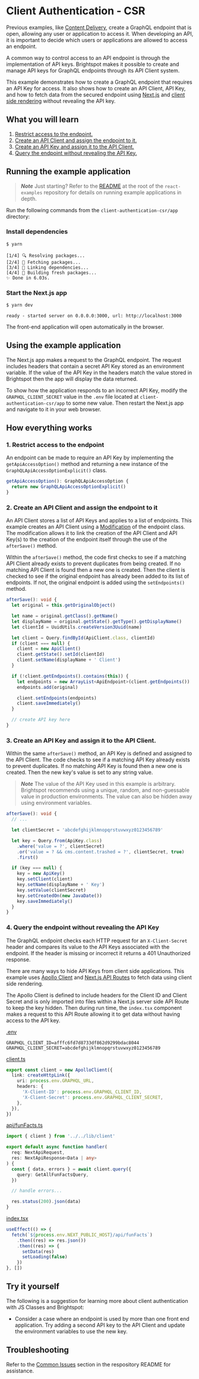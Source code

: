 # Client Authentication - CSR

Previous examples, like [Content Delivery](https://github.com/brightspot/react-examples/tree/main/content-delivery), create a GraphQL endpoint that is open, allowing any user or application to access it. When developing an API, it is important to decide which users or applications are allowed to access an endpoint.

A common way to control access to an API endpoint is through the implementation of API keys. Brightspot makes it possible to create and manage API keys for GraphQL endpoints through its API Client system.

This example demonstrates how to create a GraphQL endpoint that requires an API Key for access. It also shows how to create an API Client, API Key, and how to fetch data from the secured endpoint using [Next.js](https://nextjs.org/) and [client side rendering](https://nextjs.org/docs/basic-features/data-fetching/client-side) without revealing the API key.

## What you will learn

1. [Restrict access to the endpoint.](#1-restrict-access-to-the-endpoint)
2. [Create an API Client and assign the endpoint to it.](#2-create-an-api-client-and-assign-the-endpoint-to-it)
3. [Create an API Key and assign it to the API Client.](#3-create-an-api-key-and-assign-it-to-the-api-client)
4. [Query the endpoint without revealing the API Key.](#4-query-the-endpoint-without-revealing-the-api-key)

## Running the example application

> **_Note_** Just starting? Refer to the [README](/README.md) at the root of the `react-examples` repository for details on running example applications in depth.

Run the following commands from the `client-authentication-csr/app` directory:

### Install dependencies

```sh
$ yarn
```

```
[1/4] 🔍 Resolving packages...
[2/4] 🚚 Fetching packages...
[3/4] 🔗 Linking dependencies...
[4/4] 🔨 Building fresh packages...
✨ Done in 6.03s.
```

### Start the Next.js app

```sh
$ yarn dev
```

```
ready - started server on 0.0.0.0:3000, url: http://localhost:3000
```

The front-end application will open automatically in the browser.

## Using the example application

The Next.js app makes a request to the GraphQL endpoint. The request includes headers that contain a secret API Key stored as an environment variable. If the value of the API Key in the headers match the value stored in Brightspot then the app will display the data returned.

To show how the application responds to an incorrect API Key, modify the `GRAPHQL_CLIENT_SECRET` value in the `.env` file located at `client-authentication-csr/app` to some new value. Then restart the Next.js app and navigate to it in your web browser.

## How everything works

### 1. Restrict access to the endpoint

An endpoint can be made to require an API Key by implementing the `getApiAccessOption()` method and returning a new instance of the `GraphQLApiAccessOptionExplicit()` class.

```ts
getApiAccessOption(): GraphQLApiAccessOption {
  return new GraphQLApiAccessOptionExplicit()
}
```

### 2. Create an API Client and assign the endpoint to it

An API Client stores a list of API Keys and applies to a list of endpoints. This example creates an API Client using a [Modification](https://www.brightspot.com/documentation/brightspot-cms-developer-guide/latest/modifications) of the endpoint class. The modification allows it to link the creation of the API Client and API Key(s) to the creation of the endpoint itself through the use of the `afterSave()` method.

Within the `afterSave()` method, the code first checks to see if a matching API Client already exists to prevent duplicates from being created. If no matching API Client is found then a new one is created. Then the client is checked to see if the original endpoint has already been added to its list of endpoints. If not, the original endpoint is added using the `setEndpoints()` method.

```ts
afterSave(): void {
  let original = this.getOriginalObject()

  let name = original.getClass().getName()
  let displayName = original.getState().getType().getDisplayName()
  let clientId = UuidUtils.createVersion3Uuid(name)

  let client = Query.findById(ApiClient.class, clientId)
  if (client === null) {
    client = new ApiClient()
    client.getState().setId(clientId)
    client.setName(displayName + ' Client')
  }

  if (!client.getEndpoints().contains(this)) {
    let endpoints = new ArrayList<ApiEndpoint>(client.getEndpoints())
    endpoints.add(original)

    client.setEndpoints(endpoints)
    client.saveImmediately()
  }

  // create API key here
}
```

### 3. Create an API Key and assign it to the API Client.

Within the same `afterSave()` method, an API Key is defined and assigned to the API Client. The code checks to see if a matching API Key already exists to prevent duplicates. If no matching API Key is found then a new one is created. Then the new key's value is set to any string value.

> **_Note_** The value of the API Key used in this example is arbitrary. Brightspot recommends using a unique, random, and non-guessable value in production environments. The value can also be hidden away using environment variables.

```ts
afterSave(): void {
  // ...

  let clientSecret = 'abcdefghijklmnopqrstuvwxyz0123456789'

  let key = Query.from(ApiKey.class)
    .where('value = ?', clientSecret)
    .or('value = ? && cms.content.trashed = ?', clientSecret, true)
    .first()

  if (key === null) {
    key = new ApiKey()
    key.setClient(client)
    key.setName(displayName + ' Key')
    key.setValue(clientSecret)
    key.setCreatedOn(new JavaDate())
    key.saveImmediately()
  }
}
```

### 4. Query the endpoint without revealing the API Key

The GraphQL endpoint checks each HTTP request for an `X-Client-Secret` header and compares its value to the API Keys associated with the endpoint. If the header is missing or incorrect it returns a 401 Unauthorized response.

There are many ways to hide API Keys from client side applications. This example uses [Apollo Client](https://www.apollographql.com/docs/react/get-started) and [Next.js API Routes](https://nextjs.org/docs/api-routes/introduction) to fetch data using client side rendering.

The Apollo Client is defined to include headers for the Client ID and Client Secret and is only imported into files within a Next.js server side API Route to keep the key hidden. Then during run time, the `index.tsx` component makes a request to this API Route allowing it to get data without having access to the API key.

[.env](./app/.env)

```
GRAPHQL_CLIENT_ID=afffc6fd7d8733df862d9299bdac8044
GRAPHQL_CLIENT_SECRET=abcdefghijklmnopqrstuvwxyz0123456789
```

[client.ts](./app/lib/client.ts)

```ts
export const client = new ApolloClient({
  link: createHttpLink({
    uri: process.env.GRAPHQL_URL,
    headers: {
      'X-Client-ID': process.env.GRAPHQL_CLIENT_ID,
      'X-Client-Secret': process.env.GRAPHQL_CLIENT_SECRET,
    },
  }),
})
```

[api/funFacts.ts](./app/pages/api/funFacts.ts)

```ts
import { client } from '../../lib/client'

export default async function handler(
  req: NextApiRequest,
  res: NextApiResponse<Data | any>
) {
  const { data, errors } = await client.query({
    query: GetAllFunFactsQuery,
  })

  // handle errors...

  res.status(200).json(data)
}
```

[index.tsx](./app/pages/index.tsx)

```ts
useEffect(() => {
  fetch(`${process.env.NEXT_PUBLIC_HOST}/api/funFacts`)
    .then((res) => res.json())
    .then((res) => {
      setData(res)
      setLoading(false)
    })
}, [])
```

## Try it yourself

The following is a suggestion for learning more about client authentication with JS Classes and Brightspot:

- Consider a case where an endpoint is used by more than one front end application. Try adding a second API key to the API Client and update the environment variables to use the new key.

## Troubleshooting

Refer to the [Common Issues](/README.md) section in the respository README for assistance.
